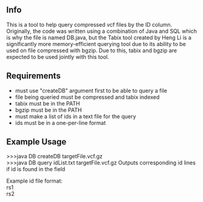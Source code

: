 ## Info
This is a tool to help query compressed vcf files by the ID column. Originally, the code was written using a combination of Java and SQL which is why the file is named DB.java, but the Tabix tool created by Heng Li is a significantly more memory-efficient querying tool due to its ability to be used on file compressed with bgzip. Due to this, tabix and bgzip are expected to be used jointly with this tool.

## Requirements
- must use "createDB" argument first to be able to query a file
- file being queried must be compressed and tabix indexed
- tabix must be in the PATH
- bgzip must be in the PATH
- must make a list of ids in a text file for the query
- ids must be in a one-per-line format

## Example Usage
\>\>\>java DB createDB targetFile.vcf.gz \
\>\>\>java DB query idList.txt targetFile.vcf.gz
Outputs corresponding id lines if id is found in the field

Example id file format: \
rs1 \
rs2
